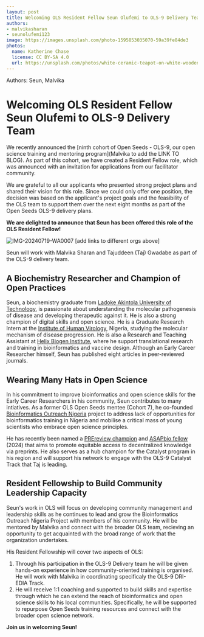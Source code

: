 ```yaml
---
layout: post
title: Welcoming OLS Resident Fellow Seun Olufemi to OLS-9 Delivery Team
authors:
- malvikasharan
- seunolufemi123
image: https://images.unsplash.com/photo-1595853035070-59a39fe84de3
photos:
  name: Katherine Chase
  license: CC BY-SA 4.0
  url: https://unsplash.com/photos/white-ceramic-teapot-on-white-wooden-box-OGND72jS-HE
---
```


Authors: Seun, Malvika

# Welcoming OLS Resident Fellow Seun Olufemi to OLS-9 Delivery Team

We recently announced the [ninth cohort of Open Seeds - OLS-9, our open science training and mentoring program](Malvika to add the LINK TO BLOG). As part of this cohort, we have created a Resident Fellow role, which was announced with an invitation for applications from our facilitator community.

We are grateful to all our applicants who presented strong project plans and shared their vision for this role. Since we could only offer one position, the decision was based on the applicant's project goals and the feasibility of the OLS team to support them over the next eight months as part of the Open Seeds OLS-9 delivery plans.

**We are delighted to announce that Seun has been offered this role of the OLS Resident Fellow!**

![IMG-20240719-WA0007](https://hackmd.io/_uploads/B1EogG_uA.jpg)
[add links to different orgs above]

Seun will work with Malvika Sharan and Tajuddeen (Taj) Gwadabe as part of the OLS-9 delivery team.

## A Biochemistry Researcher and Champion of Open Practices

Seun, a biochemistry graduate from [Ladoke Akintola University of Technology](https://www.lautech.edu.ng/), is passionate about understanding the molecular pathogenesis of disease and developing therapeutic against it.
He is also a strong champion of digital skills and open science.
He is a Graduate Research Intern at the [Institute of Human Virology](https://ihvnigeria.org/), Nigeria, studying the molecular mechanism of disease progression.
He is also a Research and Teaching Assistant at [Helix Biogen Institute](https://www.helixbiogeninstitute.org/), where he support translational research and training in bioinformatics and vaccine design.
Although an Early Career Researcher himself, Seun has published eight articles in peer-reviewed journals.

## Wearing Many Hats in Open Science

In his commitment to improve bioinformatics and open science skills for the Early Career Researchers in his community, Seun contributes to many intiatives.
As a former OLS Open Seeds mentee (Cohort 7), he co-founded [Bioinformatics Outreach Nigeria](https://github.com/seunolufemi123/Bioinformatics-Outreach-Nigeria) project to address lack of opportunities for bioinformatics training in Nigeria and mobilise a critical mass of young scientists who embrace open science principles.

He has recently been named a [PREreview champion](https://prereview.org/) and [ASAPbio fellow](https://asapbio.org/) (2024) that aims to promote equitable access to decentralized knowledge via preprints. 
He also serves as a hub champion for the Catalyst program in his region and will support his network to engage with the OLS-9 Catalyst Track that Taj is leading.

## Resident Fellowship to Build Community Leadership Capacity

Seun's work in OLS will focus on developing community management and leadership skills as he continues to lead and grow the Bioinformatics Outreach Nigeria Project with members of his community.
He will be mentored by Malvika and connect with the broader OLS team, recieving an opportunity to get acquainted with the broad range of work that the organization undertakes.

His Resident Fellowship will cover two aspects of OLS:

1. Through his participation in the OLS-9 Delivery team he will be given hands-on experience in how community-oriented training is organised. He will work with Malvika in coordinating specificaly the OLS-9 DRI-EDIA Track.
2. He will receive 1:1 coaching and supported to build skills and expertise through which he can extend the reach of bioinformatics and open science skills to his local communities. Specifically, he will be supported to repurpose Open Seeds training resources and connect with the broader open science network.

**Join us in welcoming Seun!**
